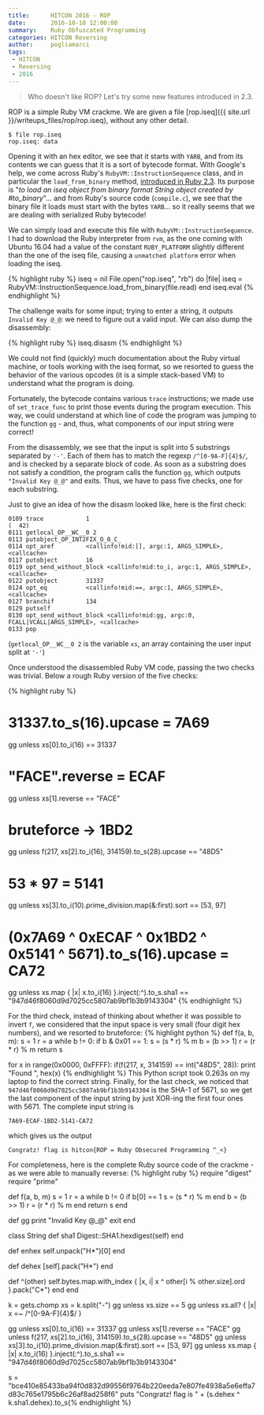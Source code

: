```yaml
---
title:      HITCON 2016 - ROP
date:       2016-10-10 12:00:00
summary:    Ruby Obfuscated Programming
categories: HITCON Reversing
author:     pogliamarci
tags:
 - HITCON
 - Reversing
 - 2016
---
```


> Who doesn't like ROP? Let's try some new features introduced in 2.3.



ROP is a simple Ruby VM crackme.
We are given a file [rop.iseq]({{ site.url }}/writeups_files/rop/rop.iseq), without any other detail.

    $ file rop.iseq
    rop.iseq: data

Opening it with an hex editor, we see that it starts with `YARB`, and from its
contents we can guess that it is a sort of bytecode format. With Google's help,
we come across Ruby's `RubyVM::InstructionSequence` class, and in particular
the `load_from_binary` method, [introduced in Ruby 2.3](https://bugs.ruby-lang.org/issues/11788).
Its purpose is "*to load an iseq object from binary format String object
created by #to_binary*"... and from Ruby's source code (`compile.c`),
we see that the binary file it loads must start with the bytes `YARB`...
so it really seems that we are dealing with serialized Ruby bytecode!

We can simply load and execute this file with
`RubyVM::InstructionSequence`.
I had to download the Ruby interpreter from `rvm`, as the one coming with
Ubuntu 16.04 had a value of the constant `RUBY_PLATFORM` slightly different
than the one of the iseq file, causing a `unmatched platform` error when
loading the iseq.

{% highlight ruby %}
iseq = nil
File.open("rop.iseq", "rb") do |file|
  iseq = RubyVM::InstructionSequence.load_from_binary(file.read)
end
iseq.eval
{% endhighlight %}

The challenge waits for some input; trying to enter a string, it outputs
`Invalid Key @_@`: we need to figure out a valid input.
We can also dump the
disassembly:

{% highlight ruby %}
iseq.disasm
{% endhighlight %}

We could not find (quickly) much documentation about the Ruby virtual
machine, or tools working with the iseq format, so we resorted to guess the
behavior of the various opcodes (it is a simple stack-based VM) to understand
what the program is doing.

Fortunately, the bytecode contains various `trace` instructions; we made use of
`set_trace_func` to print those events during the program execution. This way,
we could understand at which line of code the program was jumping to the function
`gg` - and, thus, what components of our input string were correct!

From the disassembly, we see that the input is split into 5 substrings
separated by `'-'`. Each of them has to match the regexp
`/^[0-9A-F]{4}$/`, and is checked by a separate block of code. As soon as a
substring does not satisfy a condition, the program calls the function `gg`,
which outputs `"Invalid Key @_@"` and exits. Thus, we have to pass five checks,
one for each substring.

Just to give an idea of how the disasm looked like, here is the first check:

    0109 trace            1                                               (  42)
    0111 getlocal_OP__WC__0 2
    0113 putobject_OP_INT2FIX_O_0_C_
    0114 opt_aref         <callinfo!mid:[], argc:1, ARGS_SIMPLE>, <callcache>
    0117 putobject        16
    0119 opt_send_without_block <callinfo!mid:to_i, argc:1, ARGS_SIMPLE>, <callcache>
    0122 putobject        31337
    0124 opt_eq           <callinfo!mid:==, argc:1, ARGS_SIMPLE>, <callcache>
    0127 branchif         134
    0129 putself
    0130 opt_send_without_block <callinfo!mid:gg, argc:0, FCALL|VCALL|ARGS_SIMPLE>, <callcache>
    0133 pop

(`getlocal_OP__WC__0 2` is the variable `xs`, an array containing the user input split at `'-'`)

Once understood the disassembled Ruby VM code, passing the two checks was trivial.
Below a rough Ruby version of the five checks:

{% highlight ruby %}
# 31337.to_s(16).upcase = 7A69
gg unless xs[0].to_i(16) == 31337
# "FACE".reverse = ECAF
gg unless xs[1].reverse == "FACE"
# bruteforce -> 1BD2
gg unless f(217, xs[2].to_i(16), 314159).to_s(28).upcase == "48D5"
# 53 * 97 = 5141
gg unless xs[3].to_i(10).prime_division.map(&:first).sort == [53, 97]
# (0x7A69 ^ 0xECAF ^ 0x1BD2 ^ 0x5141 ^ 5671).to_s(16).upcase = CA72
gg unless xs.map { |x|
  x.to_i(16)
}.inject(:^).to_s.sha1 == "947d46f8060d9d7025cc5807ab9bf1b3b9143304"
{% endhighlight %}

For the third check, instead of thinking about whether it was possible to
invert `f`, we considered that the input space is very small (four digit hex
numbers), and we resorted to bruteforce:
{% highlight python %}
def f(a, b, m):
    s = 1
    r = a
    while b != 0:
        if b & 0x01 == 1:
            s = (s * r) % m
        b = (b >> 1)
        r = (r * r) % m
    return s

for x in range(0x0000, 0xFFFF):
    if(f(217, x, 314159) == int("48D5", 28)):
        print "Found ", hex(x)
{% endhighlight %}
This Python script took 0.263s on my laptop to find the correct string.
Finally, for the last check, we noticed that
`947d46f8060d9d7025cc5807ab9bf1b3b9143304` is the SHA-1 of 5671, so we get the
last component of the input string by just XOR-ing the first four ones with
5671. The complete input string is

    7A69-ECAF-1BD2-5141-CA72

which gives us the output

    Congratz! flag is hitcon{ROP = Ruby Obsecured Programming ^_<}

For completeness, here is the complete Ruby source code of the crackme - as we
were able to manually reverse:
{% highlight ruby %}
require "digest"
require "prime"

def f(a, b, m)
   s = 1
   r = a
   while b != 0
      if b[0] == 1
         s = (s * r) % m
      end
      b = (b >> 1)
      r = (r * r) % m
   end
   return s
end

def gg
  print "Invalid Key @_@"
  exit
end

class String
  def sha1
    Digest::SHA1.hexdigest(self)
  end

  def enhex
    self.unpack("H*")[0]
  end

  def dehex
    [self].pack("H*")
  end

  def ^(other)
    self.bytes.map.with_index { |x, i|
        x ^ other[i % other.size].ord
    }.pack("C*")
  end
end

k = gets.chomp
xs = k.split("-")
gg unless xs.size == 5
gg unless xs.all? { |x|
  x =~ /^[0-9A-F]{4}$/
}

gg unless xs[0].to_i(16) == 31337
gg unless xs[1].reverse == "FACE"
gg unless f(217, xs[2].to_i(16), 314159).to_s(28).upcase == "48D5"
gg unless xs[3].to_i(10).prime_division.map(&:first).sort == [53, 97]
gg unless xs.map { |x|
  x.to_i(16)
}.inject(:^).to_s.sha1 == "947d46f8060d9d7025cc5807ab9bf1b3b9143304"

s = "bce410e85433ba94f0d832d99556f9764b220eeda7e807fe4938a5e6effa7d83c765e1795b6c26af8ad258f6"
puts "Congratz! flag is " + (s.dehex ^ k.sha1.dehex).to_s{% endhighlight %}
